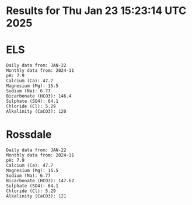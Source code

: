 # Results for Thu Jan 23 15:23:14 UTC 2025
# ELS
```
Daily data from: JAN-22
Monthly data from: 2024-11
pH: 7.9
Calcium (Ca): 47.7
Magnesium (Mg): 15.5
Sodium (Na): 6.77
Bicarbonate (HCO3): 146.4
Sulphate (SO4): 64.1
Chloride (Cl): 5.29
Alkalinity (CaCO3): 120
```
# Rossdale
```
Daily data from: JAN-22
Monthly data from: 2024-11
pH: 7.9
Calcium (Ca): 47.7
Magnesium (Mg): 15.5
Sodium (Na): 6.77
Bicarbonate (HCO3): 147.62
Sulphate (SO4): 64.1
Chloride (Cl): 5.29
Alkalinity (CaCO3): 121
```
